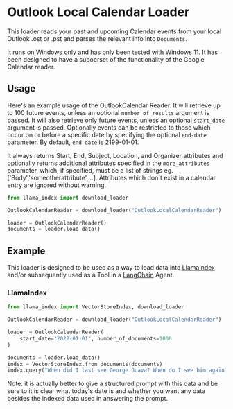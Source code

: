 # Outlook Local Calendar Loader

This loader reads your past and upcoming Calendar events from your local Outlook .ost or .pst and parses the relevant info into `Documents`.

It runs on Windows only and has only been tested with Windows 11. It has been designed to have a supoerset of the functionality of the Google Calendar reader.

## Usage

Here's an example usage of the OutlookCalendar Reader. It will retrieve up to 100 future events, unless an optional `number_of_results` argument is passed. It will also retrieve only future events, unless an optional `start_date` argument is passed. Optionally events can be restricted to those which occur on or before a specific date by specifying the optional `end-date` parameter. By default, `end-date` is 2199-01-01.

It always returns Start, End, Subject, Location, and Organizer attributes and optionally returns additional attributes specified in the `more_attributes` parameter, which, if specified, must be a list of strings eg. ['Body','someotherattribute',...]. Attributes which don't exist in a calendar entry are ignored without warning.

```python
from llama_index import download_loader

OutlookCalendarReader = download_loader("OutlookLocalCalendarReader")

loader = OutlookCalendarReader()
documents = loader.load_data()
```

## Example

This loader is designed to be used as a way to load data into [LlamaIndex](https://github.com/run-llama/llama_index/tree/main/llama_index) and/or subsequently used as a Tool in a [LangChain](https://github.com/hwchase17/langchain) Agent.

### LlamaIndex

```python
from llama_index import VectorStoreIndex, download_loader

OutlookCalendarReader = download_loader("OutlookLocalCalendarReader")

loader = OutlookCalendarReader(
    start_date="2022-01-01", number_of_documents=1000
)

documents = loader.load_data()
index = VectorStoreIndex.from_documents(documents)
index.query("When did I last see George Guava? When do I see him again?")
```

Note: it is actually better to give a structured prompt with this data and be sure to it is clear what today's date is and whether you want any data besides the indexed data used in answering the prompt.
